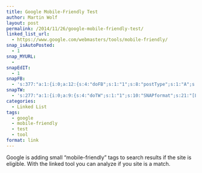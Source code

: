 ```yaml
---
title: Google Mobile-Friendly Test
author: Martin Wolf
layout: post
permalink: /2014/11/26/google-mobile-friendly-test/
linked_list_url:
  - https://www.google.com/webmasters/tools/mobile-friendly/
snap_isAutoPosted:
  - 1
snap_MYURL:
  - 
snapEdIT:
  - 1
snapFB:
  - 's:377:"a:1:{i:0;a:12:{s:4:"doFB";s:1:"1";s:8:"postType";s:1:"A";s:10:"AttachPost";s:1:"2";s:10:"SNAPformat";s:35:"New post on MartinWolf.org: %TITLE%";s:9:"isAutoImg";s:1:"A";s:8:"imgToUse";s:0:"";s:9:"isAutoURL";s:1:"A";s:8:"urlToUse";s:0:"";s:11:"isPrePosted";s:1:"1";s:8:"isPosted";s:1:"1";s:4:"pgID";s:31:"711305895599362_802255949837689";s:5:"pDate";s:19:"2014-11-26 06:38:41";}}";'
snapTW:
  - 's:277:"a:1:{i:0;a:9:{s:4:"doTW";s:1:"1";s:10:"SNAPformat";s:21:"[Link] %TITLE%: %URL%";s:8:"attchImg";s:1:"0";s:9:"isAutoImg";s:1:"A";s:8:"imgToUse";s:0:"";s:11:"isPrePosted";s:1:"1";s:8:"isPosted";s:1:"1";s:4:"pgID";s:18:"537495641208127490";s:5:"pDate";s:19:"2014-11-26 06:38:41";}}";'
categories:
  - Linked List
tags:
  - google
  - mobile-friendly
  - test
  - tool
format: link
---
```

Google is adding small &#8220;mobile-friendly&#8221; tags to search results if the site is eligible. With the linked tool you can analyze if you site is a match.